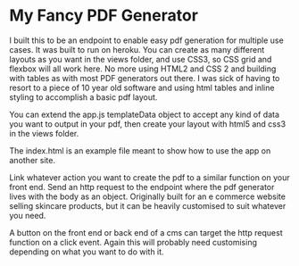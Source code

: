 # My Fancy PDF Generator
I built this to be an endpoint to enable easy pdf generation for multiple use cases. It was built to run on heroku. You can create as many different layouts as you want in the views folder, and use CSS3, so CSS grid and flexbox will all work here. No more using HTML2 and CSS 2 and building with tables as with most PDF generators out there. I was sick of having to resort to a piece of 10 year old software and using html tables and inline styling to accomplish a basic pdf layout.

You can extend the app.js templateData object to accept any kind of data you want to output in your pdf, then create your layout with html5 and css3 in the views folder.

The index.html is an example file meant to show how to use the app on another site.

Link whatever action you want to create the pdf to a similar function on your front end. Send an http request to the endpoint where the pdf generator lives with the body as an object. Originally built for an e commerce website selling skincare products, but it can be heavily customised to suit whatever you need.

A button on the front end or back end of a cms can target the http request function on a click event. Again this will probably need customising depending on what you want to do with it.
